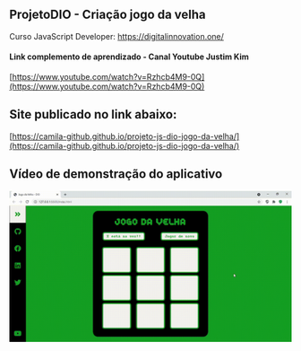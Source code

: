 ## ProjetoDIO - Criação jogo da velha
Curso JavaScript Developer: https://digitalinnovation.one/

#### Link complemento de aprendizado - Canal Youtube Justim Kim
[https://www.youtube.com/watch?v=Rzhcb4M9-0Q](https://www.youtube.com/watch?v=Rzhcb4M9-0Q)

## Site publicado no link abaixo:
[https://camila-github.github.io/projeto-js-dio-jogo-da-velha/](https://camila-github.github.io/projeto-js-dio-jogo-da-velha/)

## Vídeo de demonstração do aplicativo

<p align="center">
   <img src="https://github.com/camila-github/projeto-js-dio-jogo-da-velha/blob/main/docs/video.gif"/>
</p>
